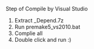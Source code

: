 Step of Compile by Visual Studio

1. Extract _Depend.7z
2. Run premake5_vs2010.bat
3. Complie all
4. Double click and run :)

